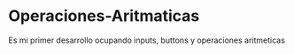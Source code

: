 # Operaciones-Aritmaticas
Es mi primer desarrollo ocupando inputs, buttons  y operaciones aritmeticas 
